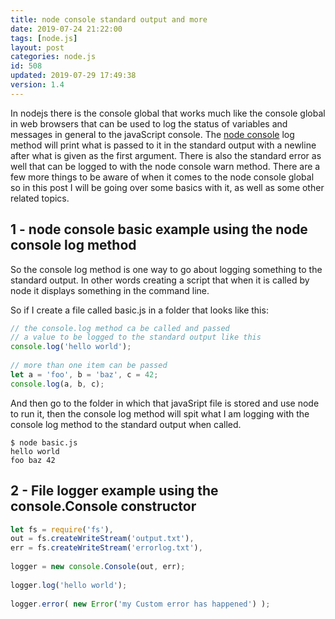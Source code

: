 ```yaml
---
title: node console standard output and more
date: 2019-07-24 21:22:00
tags: [node.js]
layout: post
categories: node.js
id: 508
updated: 2019-07-29 17:49:38
version: 1.4
---
```


In nodejs there is the console global that works much like the console global in web browsers that can be used to log the status of variables and messages in general to the javaScript console. The [node console](https://nodejs.org/api/console.html) log method will print what is passed to it in the standard output with a newline after what is given as the first argument. There is also the standard error as well that can be logged to with the node console warn method. There are a few more things to be aware of when it comes to the node console global so in this post I will be going over some basics with it, as well as some other related topics.

<!-- more -->

## 1 - node console basic example using the node console log method

So the console log method is one way to go about logging something to the standard output. In other words creating a script that when it is called by node it displays something in the command line.

So if I create a file called basic.js in a folder that looks like this:

```js
// the console.log method ca be called and passed
// a value to be logged to the standard output like this
console.log('hello world');
 
// more than one item can be passed
let a = 'foo', b = 'baz', c = 42;
console.log(a, b, c);
```

And then go to the folder in which that javaSript file is stored and use node to run it, then the console log method will spit what I am logging with the console log method to the standard output when called.

```
$ node basic.js
hello world
foo baz 42
```

## 2 - File logger example using the console.Console constructor

```js
let fs = require('fs'),
out = fs.createWriteStream('output.txt'),
err = fs.createWriteStream('errorlog.txt'),
 
logger = new console.Console(out, err);
 
logger.log('hello world');
 
logger.error( new Error('my Custom error has happened') );
```